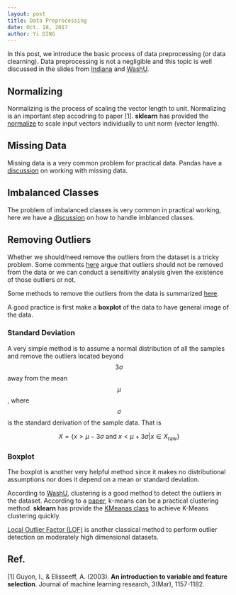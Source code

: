 ```yaml
---
layout: post
title: Data Preprocessing
date: Oct. 18, 2017
author: Yi DING
---
```


In this post, we introduce the basic process of data preprocessing (or data clearning). Data preprocessing is not a negligible and this topic is well discussed in the slides from [Indiana](https://www.cs.indiana.edu/~predrag/classes/2010springi211/week6_m.pdf) and [WashU](http://www.cs.wustl.edu/~zhang/teaching/cs514/Spring11/Data-prep.pdf). 

## Normalizing
Normalizing is the process of scaling the vector length to unit. Normalizing is an important step accodring to paper [1]. **sklearn** has provided the [normalize](http://scikit-learn.org/stable/modules/generated/sklearn.preprocessing.normalize.html) to scale input vectors individually to unit norm (vector length).

## Missing Data

Missing data is a very common problem for practical data. Pandas have a [discussion](https://pandas.pydata.org/pandas-docs/stable/missing_data.html) on working with missing data.

## Imbalanced Classes

The problem of imbalanced classes is very common in practical working, here we have a [discussion](https://elitedatascience.com/imbalanced-classes) on how to handle imblanced classes.

## Removing Outliers

Whether we should/need remove the outliers from the dataset is a tricky problem. Some comments [here](https://stats.stackexchange.com/questions/200534/is-it-ok-to-remove-outliers-from-data/200923) argue that outliers should not be removed from the data or we can conduct a sensitivity analysis given the existence of those outliers or not.

Some methods to remove the outliers from the data is summarized [here](http://d-scholarship.pitt.edu/7948/1/Seo.pdf).

A good practice is first make a **boxplot** of the data to have  general image of the data.

### Standard Deviation
A very simple method is to assume a normal distribution of all the samples and remove the outliers located beyond $$3\sigma$$ away from the mean $$\mu$$, where $$\sigma$$ is the standard derivation of the sample data. That is 

$$X =\{ x>\mu-3\sigma \text{ and }x < \mu+3\sigma | x\in X_{\text{raw}} \}$$

### Boxplot

The boxplot is another very helpful method since it makes no distributional assumptions nor does it depend on a mean or standard deviation.

According to [WashU](http://www.cs.wustl.edu/~zhang/teaching/cs514/Spring11/Data-prep.pdf), clustering is a good method to detect the outliers in the dataset.
According to a [paper](http://pmg.it.usyd.edu.au/outliers.pdf), k-means can be a practical clustering method.
**sklearn** has provide the [KMeanas class](http://scikit-learn.org/stable/modules/generated/sklearn.cluster.KMeans.html) to achieve K-Means clustering quickly.

[Local Outlier Factor (LOF)](http://scikit-learn.org/stable/modules/outlier_detection.html#local-outlier-factor) is another classical method to perform outlier detection on moderately high dimensional datasets.

## Ref.
[1] Guyon, I., & Elisseeff, A. (2003). **An introduction to variable and feature selection**. Journal of machine learning research, 3(Mar), 1157-1182.
